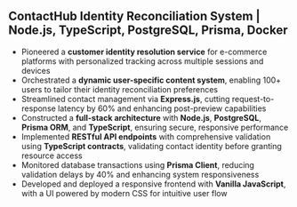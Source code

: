 ## ContactHub Identity Reconciliation System | Node.js, TypeScript, PostgreSQL, Prisma, Docker
- Pioneered a **customer identity resolution service** for e-commerce platforms with personalized tracking across multiple sessions and devices
- Orchestrated a **dynamic user-specific content system**, enabling 100+ users to tailor their identity reconciliation preferences
- Streamlined contact management via **Express.js**, cutting request-to-response latency by 60% and enhancing post-preview capabilities
- Constructed a **full-stack architecture** with **Node.js**, **PostgreSQL**, **Prisma ORM**, and **TypeScript**, ensuring secure, responsive performance
- Implemented **RESTful API endpoints** with comprehensive validation using **TypeScript contracts**, validating contact identity before granting resource access
- Monitored database transactions using **Prisma Client**, reducing validation delays by 40% and enhancing system responsiveness
- Developed and deployed a responsive frontend with **Vanilla JavaScript**, with a UI powered by modern CSS for intuitive user flow
